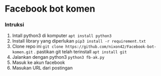 # Facebook bot komen

<section id="#Indonesia">
  <h3>Intruksi</h3>
  <p>
    <ol type='1'>
      <li>Intall python3 di komputer <code>apt install python3</code></li>
      <li>Install library yang diperlukan <code>pip3 install -r requirement.txt</code></li>
      <li>Clone repo ini <code>git clone https://github.com/nixon42/Facebook-bot-komen.git</code> .
         pastikan git telah terinstall <code>apt install git</code></li>
      <li>Jalankan dengan python3 <code>python3 fb-ak.py</code></li>
      <li>Masuk ke akun facebook</li>
      <li>Masukan URL dari postingan</li>
    </ol>
  </p>
</section>

